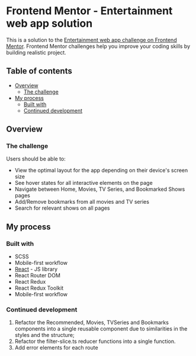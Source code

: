 # Frontend Mentor - Entertainment web app solution

This is a solution to the [Entertainment web app challenge on Frontend Mentor](https://www.frontendmentor.io/challenges/entertainment-web-app-J-UhgAW1X). Frontend Mentor challenges help you improve your coding skills by building realistic project.

## Table of contents

- [Overview](#overview)
  - [The challenge](#the-challenge)
- [My process](#my-process)
  - [Built with](#built-with)
  - [Continued development](#continued-development)

## Overview

### The challenge

Users should be able to:

- View the optimal layout for the app depending on their device's screen size
- See hover states for all interactive elements on the page
- Navigate between Home, Movies, TV Series, and Bookmarked Shows pages
- Add/Remove bookmarks from all movies and TV series
- Search for relevant shows on all pages

## My process

### Built with

- SCSS
- Mobile-first workflow
- [React](https://reactjs.org/) - JS library
- React Router DOM
- React Redux
- React Redux Toolkit
- Mobile-first workflow

### Continued development

1. Refactor the Recommended, Movies, TVSeries and Bookmarks components into a single reusable component due to similarities in the styles and the structure;
2. Refactor the filter-slice.ts reducer functions into a single function.
3. Add error elements for each route
